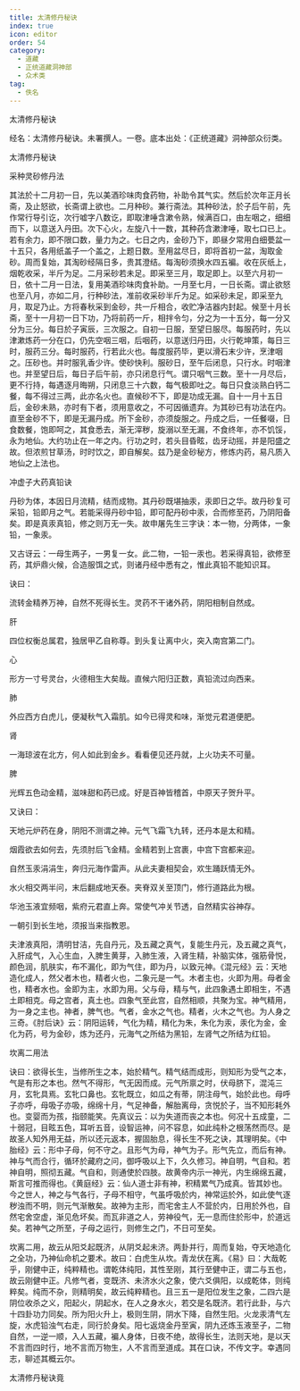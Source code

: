 ```yaml
---
title: 太清修丹秘诀
index: true
icon: editor
order: 54
category:
  - 道藏
  - 正统道藏洞神部
  - 众术类
tag:
  - 佚名
---
```


太清修丹秘诀  

经名：太清修丹秘诀。未署撰人。一卷。底本出处：《正统道藏》洞神部众衍类。  

太清修丹秘诀  

采种灵砂修丹法  

其法於十二月初一日，先以美酒珍味肉食药物，补助令其气实。然后於次年正月长斋，及止怒欲，长斋谓上欲也。二月种砂。兼行斋法。其种砂法，於子后午前，先作常行导引讫，次行嘘字八数讫，即取津唾含漱令熟，候满百口，由左咽之，细细而下，以意送入丹田。次下心火，左旋八十一数，其种药含漱津唾，取七口已上。若有余力，即不限口数，量力为之。七日之内，金砂乃下，即昼夕常用白细甍盆一十五只，各用纸盖子一个盖之，上题日数。至用盆尽日，即将首初一盆，淘取金砂。周而复始，其淘砂经隔日多，贵其澄结。每淘砂须换水四五褊。收在灰纸上，烟乾收采，半斤为足。二月采砂若未足。即采至三月，取足即上。以至六月初一日，依十二月一日法，复用美酒珍味肉食补助。一月至七月，一日长斋。谓止欲怒也至八月，亦如二月，行种砂法，准前收采砂半斤为足。如采砂未足，即采至九月，取足乃止。方将春秋采到金砂，共一斤相合，收贮净洁器内封起。候至十月长斋，至十一月初一日下功，乃将前药一斤，相拌令匀，分之为一十五分，每一分又分为三分。每日於子寅辰，三次服之。自初一日服，至望日服尽。每服药时，先以津漱炼药一分在口，仍先空咽三咽，后咽药，以意送归丹田，火行乾坤策，每日三时，服药三分。每时服药，行若此火也。每度服药毕，更以滑石末少许，烹津咽之。压砂也。并时服乳香少许。使砂快利。服砂日，至午后闭息，只行水。时咽津也。并至望日后，每日子后午前，亦只闭息行气。谓只咽气三数。至十一月尽后，更不行持，每遇逐月晦朔，只闭息三十六数，每气极即吐之。每日只食淡熟白钙二餐，每不得过三两，此亦名火也。直候砂不下，即是功成无漏。自十一月十五日后，金砂未熟，亦时有下者，须用意收之，不可因循遗弃。为其砂已有功法在内。直至金砂不下，即是无漏丹成。所下金砂，亦须旋服之。丹成之后，一任餐啜，日食数餐，饱即呵之，其食悉去，渐无滓秽，旋溺以至无漏，不食终年，亦不饥馁，永为地仙。大约功止在一年之内。行功之时，若头目昏眩，齿牙动摇，并是阳盛之故。但浓煎甘草汤，时时饮之，即自解矣。兹乃是金砂秘方，修炼内药，易凡质入地仙之上法也。  

冲虚子大药真铅诀  

丹砂为体，本因日月流精，结而成物。其丹砂既堪抽汞，汞即日之华。故丹砂复可采铅，铅即月之气。若能采得丹砂中铅，即可配丹砂中汞，合而修至药，乃阴阳备矣。即是真汞真铅，修之则万无一失。故申屠先生三字诀：本一物，分两体，一象铅，一象汞。  

又古讶云：一母生两子，一男复一女。此二物，一铅一汞也。若采得真铅，欲修至药，其炉鼎火候，合造服饵之式，则诸丹经中悉有之，惟此真铅不能知识耳。  

诀曰：  

流转金精养万神，自然不死得长生。灵药不干诸外药，阴阳相制自然成。  

肝  

四位权衡总属君，独居甲乙自称尊。到头复让离中火，突入南宫第二门。  

心  

形方一寸号灵台，火德相生大矣哉。直候六阳归正数，真铅流过向西来。  

肺  

外应西方白虎儿，便凝秋气入霜肌。如今已得灵和味，渐觉元君道便肥。  

肾  

一海琼波在北方，何人如此到金乡。看看便见还丹就，上火功夫不可量。  

脾  

光辉五色动金精，滋味甜和药已成。好是百神皆稽首，中原天子贺升平。  

又诀曰：  

天地元炉药在身，阴阳不测谓之神。元气飞霜飞九转，还丹本是太和精。  

烟霞欲去如何去，先须肘后飞金精。金精若到上宫裹，中宫下宫都来迎。  

自然玉汞涓涓生，奔归元海作雷声。从此夫妻相契会，欢生踊跃情无外。  

水火相交两半问，末后翻成地天泰。夹脊双关至顶门，修行道路此为根。  

华池玉液宜频咽，紫府元君直上奔。常使气冲关节透，自然精实谷神存。  

一朝引到长生地，须报当来指教恩。  

夫津液真阳，清明甘洁，先自丹元，及五藏之真气，复能生丹元，及五藏之真气，入肝成气，入心生血，入脾生黄芽，入肺生液，入肾生精，补脑实体，强筋骨悦，颜色润，肌肤实，布不漏化，即为气住，即为丹，以致元神。《混元经》云：天地造化成人，然父者木也，精者火也，二象元是一气。木者主也，火即为用。母者金也，精者水也。金即为主，水即为用。父与母，精与气，此四象遇土即相生，不遇土即相克。母之宫者，真土也。四象气至此宫，自然相顺，共聚为宝。神气精用，为一身之主也。神者，脾气也。气者，金水之气也。精者，火木之气也。为人身之三奇。《肘后诀》云：阴阳运转，气化为精，精化为朱，朱化为汞，汞化为金，金化为药，号为金砂，炼为还丹，元海气之所结为黑铅，左肾气之所结为红铅。  

坎离二用法  

诀曰：欲得长生，当修所生之本，始於精气。精气结而成形，则知形为受气之本，气是有形之本也。然气不得形，气无因而成。元气所禀之时，伏母脐下，混沌三月，玄牝具焉。玄牝口鼻也。玄牝既立，如瓜之有蒂，阴注母气，始於此也。母呼子亦呼，母吸子亦吸，绵绵十月，气足神备，解胎离母，贪悦於子，当不知形耗外也。变婴而为孩，指颐能笑。先真议云：以为失道而丧之本也。何况十五成童，二十弱冠，目眩五色，耳听五音，设智运神，问不容息，如此纯朴之根荡然而尽。是故圣人知外用无益，所以还元返本，握固胎息，得长生不死之诀，其理明矣。《中胎经》云：形中子母，何不守之。且形气为母，神气为子。形气先立，而后有神。神与气而合行，循环於藏府之问，御呼吸以上下，久久修习。神自明，气自和。若神自明，照彻五藏。气自和，则通使於四肢。故黄帝内示一神光，内生绵绵五藏，斯言可推而得也。《黄庭经》云：仙人道士非有神，积精累气乃成真。皆其妙也。今之世人，神之与气各行，子母不相守，气虽呼吸於内，神常运於外，如此使气逐秽浊而不明，则元气渐散矣。故神为主形，而宅舍主人不营於内，日用於外也，自然宅舍空虚，渐见危坏矣。而瓦非道之人，劳神役气，无一息而住於形中，於道远矣。若神气之所至，子母之运行，则修生之门，不日可至矣。  

坎离二用，故云从阳爻起既济，从阴爻起未济。两卦并行，周而复始，夺天地造化之全功，乃神仙命机之要术。故曰：白虎生从坎。青龙伏在离。《易》曰：大哉乾乎，刚健中正，纯粹精也。谓乾体纯阳，其性至刚，其行至健中正，谓二与五也，故云刚健中正。凡修气者，变既济、未济水火之象，使六爻俱阳，以成乾体，则纯粹矣。纯而不杂，则精明矣，故云纯粹精也。且三五一是阳位发生之象，二四六是阴位收杀之义，阳起火，阴起水，在人之身水火，若交是名既济。若行此卦，与六十四卦功力同矣。所为阳火升上，极则生阴，阴水下降，自然生阳。火龙汞清气左旋，水虎铅浊气右走，同行於身矣。阳七返烧金丹至寅，阴九还炼玉液至子，二物自然，一逆一顺，入人五藏，褊人身体，日夜不绝，故得长生，法则天地，是以天不言而四时行，地不言而万物生，人不言而至道成。其在口诀，不传文字。幸遇同志，聊述其概云尔。  

太清修丹秘诀竟  
